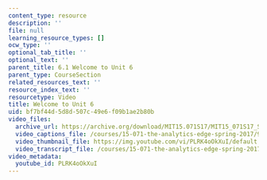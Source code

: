 ```yaml
---
content_type: resource
description: ''
file: null
learning_resource_types: []
ocw_type: ''
optional_tab_title: ''
optional_text: ''
parent_title: 6.1 Welcome to Unit 6
parent_type: CourseSection
related_resources_text: ''
resource_index_text: ''
resourcetype: Video
title: Welcome to Unit 6
uid: bf7bf44d-5d8d-507c-49e6-f09b1ae2b80b
video_files:
  archive_url: https://archive.org/download/MIT15.071S17/MIT15_071S17_Session_6.1.01_300k.mp4
  video_captions_file: /courses/15-071-the-analytics-edge-spring-2017/9172977dad2859548a76dceaa14f6175_PLRK4oOkXuI.vtt
  video_thumbnail_file: https://img.youtube.com/vi/PLRK4oOkXuI/default.jpg
  video_transcript_file: /courses/15-071-the-analytics-edge-spring-2017/f60b54a5ea75499a0b0df493e094be76_PLRK4oOkXuI.pdf
video_metadata:
  youtube_id: PLRK4oOkXuI
---
```

